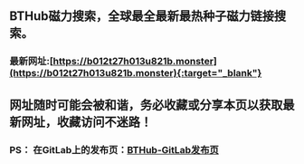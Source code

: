 ## **BTHub磁力搜索，全球最全最新最热种子磁力链接搜索。**
### 最新网址:[https://b012t27h013u821b.monster](https://b012t27h013u821b.monster){:target="_blank"}
## 网址随时可能会被和谐，务必收藏或分享本页以获取最新网址，收藏访问不迷路！

### PS： 在GitLab上的发布页：[**BTHub-GitLab发布页**](https://gitlab.com/fwonggh/Bthub/-/blob/master/README.md)
     


